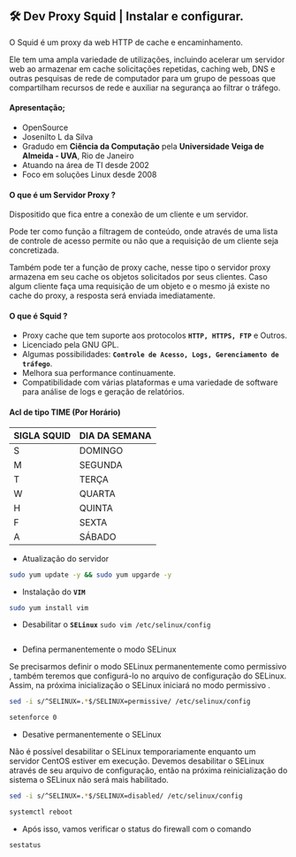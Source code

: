 ## 🛠 Dev Proxy Squid | Instalar e configurar. 


O Squid é um proxy da web HTTP de cache e encaminhamento.  

Ele tem uma ampla variedade de utilizações, incluindo acelerar um servidor web ao armazenar em cache solicitações repetidas, caching web, DNS e outras pesquisas de rede de computador para um grupo de pessoas que compartilham recursos de rede e auxiliar na segurança ao filtrar o tráfego.


#### Apresentação;

* OpenSource 
* Josenilto L da Silva
* Gradudo em **Ciência da Computação** pela **Universidade Veiga de Almeida - UVA**, Rio de Janeiro
* Atuando na área de TI desde 2002
* Foco em soluções Linux desde 2008

#### O que é um Servidor Proxy ?

Dispositido que fica entre a conexão de um cliente e um servidor.  

Pode ter como função a filtragem de conteúdo, onde através de uma lista de controle de acesso permite ou não que a requisição de um cliente seja concretizada.  

Também pode ter a função de proxy cache, nesse tipo o servidor proxy armazena em seu cache os objetos solicitados por seus clientes. Caso algum cliente faça uma requisição de um objeto e o mesmo já existe no cache do proxy, a resposta será enviada imediatamente.


#### O que é Squid ?

* Proxy cache que tem suporte aos protocolos **`HTTP, HTTPS, FTP`** e Outros.
* Licenciado pela GNU GPL.
* Algumas possibilidades: **`Controle de Acesso, Logs, Gerenciamento de tráfego`**.
* Melhora sua performance continuamente.
* Compatibilidade com várias plataformas e uma variedade de software para análise de logs e geração de relatórios. 



#### Acl de tipo TIME (Por Horário)

| SIGLA SQUID | DIA DA SEMANA |
|---|---|
|S|DOMINGO|
|M|SEGUNDA|
|T|TERÇA|
|W|QUARTA|
|H|QUINTA|
|F|SEXTA|
|A|SÁBADO|

* Atualização do servidor

```bash
sudo yum update -y && sudo yum upgarde -y
```

* Instalação do **`VIM`**  

```bash
sudo yum install vim
```

* Desabilitar o **`SELinux`** `sudo vim /etc/selinux/config` 

```bash

```

* Defina permanentemente o modo SELinux  

Se precisarmos definir o modo SELinux permanentemente como permissivo , também teremos que configurá-lo no arquivo de configuração do SELinux. Assim, na próxima inicialização o SELinux iniciará no modo permissivo .

```bash
sed -i s/^SELINUX=.*$/SELINUX=permissive/ /etc/selinux/config
```

```bash
setenforce 0
```

* Desative permanentemente o SELinux  

Não é possível desabilitar o SELinux temporariamente enquanto um servidor CentOS estiver em execução. Devemos desabilitar o SELinux através de seu arquivo de configuração, então na próxima reinicialização do sistema o SELinux não será mais habilitado.

```bash
sed -i s/^SELINUX=.*$/SELINUX=disabled/ /etc/selinux/config
```

```bash
systemctl reboot
```

* Após isso, vamos verificar o status do firewall com o comando

```bash
sestatus
```




